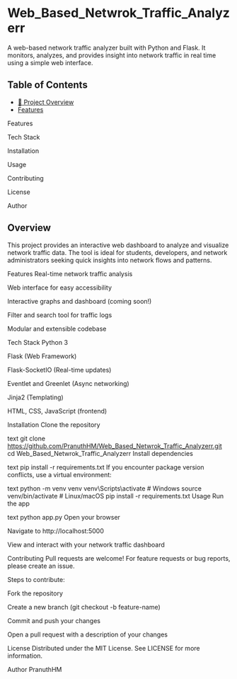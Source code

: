# Web_Based_Netwrok_Traffic_Analyzerr
A web-based network traffic analyzer built with Python and Flask. It monitors, analyzes, and provides insight into network traffic in real time using a simple web interface.

## Table of Contents
- [📖 Project Overview](#-project-overview)
- [Features](#-Features)

Features

Tech Stack

Installation

Usage

Contributing

License

Author

## Overview
This project provides an interactive web dashboard to analyze and visualize network traffic data. The tool is ideal for students, developers, and network administrators seeking quick insights into network flows and patterns.

Features
Real-time network traffic analysis

Web interface for easy accessibility

Interactive graphs and dashboard (coming soon!)

Filter and search tool for traffic logs

Modular and extensible codebase

Tech Stack
Python 3

Flask (Web Framework)

Flask-SocketIO (Real-time updates)

Eventlet and Greenlet (Async networking)

Jinja2 (Templating)

HTML, CSS, JavaScript (frontend)

Installation
Clone the repository

text
git clone https://github.com/PranuthHM/Web_Based_Netwrok_Traffic_Analyzerr.git
cd Web_Based_Netwrok_Traffic_Analyzerr
Install dependencies

text
pip install -r requirements.txt
If you encounter package version conflicts, use a virtual environment:

text
python -m venv venv
venv\Scripts\activate    # Windows
source venv/bin/activate # Linux/macOS
pip install -r requirements.txt
Usage
Run the app

text
python app.py
Open your browser

Navigate to http://localhost:5000

View and interact with your network traffic dashboard

Contributing
Pull requests are welcome! For feature requests or bug reports, please create an issue.

Steps to contribute:

Fork the repository

Create a new branch (git checkout -b feature-name)

Commit and push your changes

Open a pull request with a description of your changes

License
Distributed under the MIT License. See LICENSE for more information.

Author
PranuthHM
